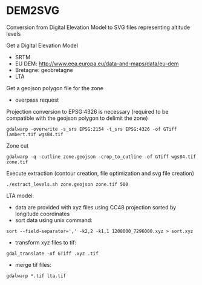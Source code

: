 # DEM2SVG
Conversion from Digital Elevation Model to SVG files representing altitude levels

Get a Digital Elevation Model
- SRTM
- EU DEM: http://www.eea.europa.eu/data-and-maps/data/eu-dem
- Bretagne: geobretagne
- LTA

Get a geojson polygon file for the zone
- overpass request

Projection conversion to EPSG:4326 is necessary (required to be compatible with the geojson polygon to delimit the zone)
```
gdalwarp -overwrite -s_srs EPSG:2154 -t_srs EPSG:4326 -of GTiff lambert.tif wgs84.tif
```

Zone cut
```
gdalwarp -q -cutline zone.geojson -crop_to_cutline -of GTiff wgs84.tif zone.tif
```

Execute extraction (contour creation, file optimization and svg file creation)
```
./extract_levels.sh zone.geojson zone.tif 500
```

LTA model:
- data are provided with xyz files using CC48 projection sorted by longitude coordinates
- sort data using unix command: 
```
sort --field-separator=',' -k2,2 -k1,1 1208000_7296000.xyz > sort.xyz
```
- transform xyz files to tif: 
```
gdal_translate -of GTiff .xyz .tif
```
- merge tif files: 
```
gdalwarp *.tif lta.tif
```
